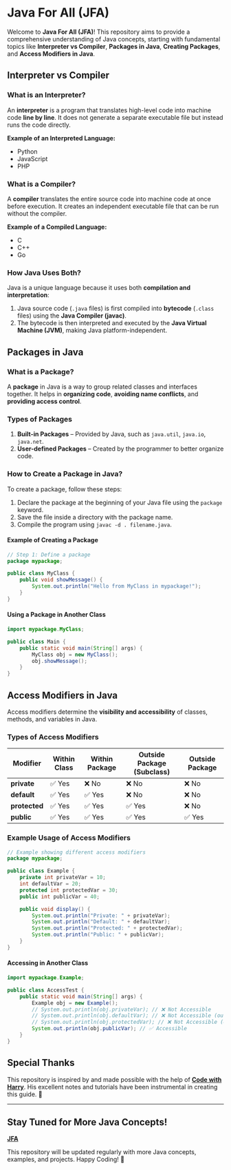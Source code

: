 # Java For All (JFA)

Welcome to **Java For All (JFA)**! This repository aims to provide a comprehensive understanding of Java concepts, starting with fundamental topics like **Interpreter vs Compiler**, **Packages in Java**, **Creating Packages**, and **Access Modifiers in Java**.

## **Interpreter vs Compiler**
### **What is an Interpreter?**
An **interpreter** is a program that translates high-level code into machine code **line by line**. It does not generate a separate executable file but instead runs the code directly.

**Example of an Interpreted Language:**
- Python
- JavaScript
- PHP

### **What is a Compiler?**
A **compiler** translates the entire source code into machine code at once before execution. It creates an independent executable file that can be run without the compiler.

**Example of a Compiled Language:**
- C
- C++
- Go

### **How Java Uses Both?**
Java is a unique language because it uses both **compilation and interpretation**:
1. Java source code (`.java` files) is first compiled into **bytecode** (`.class` files) using the **Java Compiler (javac)**.
2. The bytecode is then interpreted and executed by the **Java Virtual Machine (JVM)**, making Java platform-independent.

## **Packages in Java**
### **What is a Package?**
A **package** in Java is a way to group related classes and interfaces together. It helps in **organizing code**, **avoiding name conflicts**, and **providing access control**.

### **Types of Packages**
1. **Built-in Packages** – Provided by Java, such as `java.util`, `java.io`, `java.net`.
2. **User-defined Packages** – Created by the programmer to better organize code.

### **How to Create a Package in Java?**
To create a package, follow these steps:
1. Declare the package at the beginning of your Java file using the `package` keyword.
2. Save the file inside a directory with the package name.
3. Compile the program using `javac -d . filename.java`.

#### **Example of Creating a Package**
```java
// Step 1: Define a package
package mypackage;

public class MyClass {
    public void showMessage() {
        System.out.println("Hello from MyClass in mypackage!");
    }
}
```

#### **Using a Package in Another Class**
```java
import mypackage.MyClass;

public class Main {
    public static void main(String[] args) {
        MyClass obj = new MyClass();
        obj.showMessage();
    }
}
```

## **Access Modifiers in Java**
Access modifiers determine the **visibility and accessibility** of classes, methods, and variables in Java.

### **Types of Access Modifiers**
| Modifier     | Within Class | Within Package | Outside Package (Subclass) | Outside Package |
|-------------|-------------|----------------|--------------------------|----------------|
| **private** | ✅ Yes      | ❌ No           | ❌ No                     | ❌ No         |
| **default** | ✅ Yes      | ✅ Yes          | ❌ No                     | ❌ No         |
| **protected** | ✅ Yes    | ✅ Yes          | ✅ Yes                     | ❌ No         |
| **public**  | ✅ Yes      | ✅ Yes          | ✅ Yes                     | ✅ Yes        |

### **Example Usage of Access Modifiers**
```java
// Example showing different access modifiers
package mypackage;

public class Example {
    private int privateVar = 10;
    int defaultVar = 20;
    protected int protectedVar = 30;
    public int publicVar = 40;

    public void display() {
        System.out.println("Private: " + privateVar);
        System.out.println("Default: " + defaultVar);
        System.out.println("Protected: " + protectedVar);
        System.out.println("Public: " + publicVar);
    }
}
```

#### **Accessing in Another Class**
```java
import mypackage.Example;

public class AccessTest {
    public static void main(String[] args) {
        Example obj = new Example();
        // System.out.println(obj.privateVar); // ❌ Not Accessible
        // System.out.println(obj.defaultVar); // ❌ Not Accessible (outside package)
        // System.out.println(obj.protectedVar); // ❌ Not Accessible (outside package)
        System.out.println(obj.publicVar); // ✅ Accessible
    }
}
```

## **Special Thanks**
This repository is inspired by and made possible with the help of [**Code with Harry**](https://www.youtube.com/@CodeWithHarry). His excellent notes and tutorials have been instrumental in creating this guide. 🚀

---

## **Stay Tuned for More Java Concepts!**
[**JFA**](https://github.com/abhinandan2540)

This repository will be updated regularly with more Java concepts, examples, and projects. Happy Coding! 🎯

